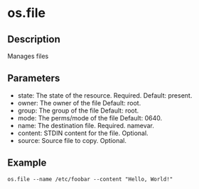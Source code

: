 # os.file

## Description

Manages files

## Parameters

* state: The state of the resource. Required. Default: present.
* owner: The owner of the file Default: root.
* group: The group of the file Default: root.
* mode: The perms/mode of the file Default: 0640.
* name: The destination file. Required. namevar.
* content: STDIN content for the file. Optional.
* source: Source file to copy. Optional.

## Example

```shell
os.file --name /etc/foobar --content "Hello, World!"
```

